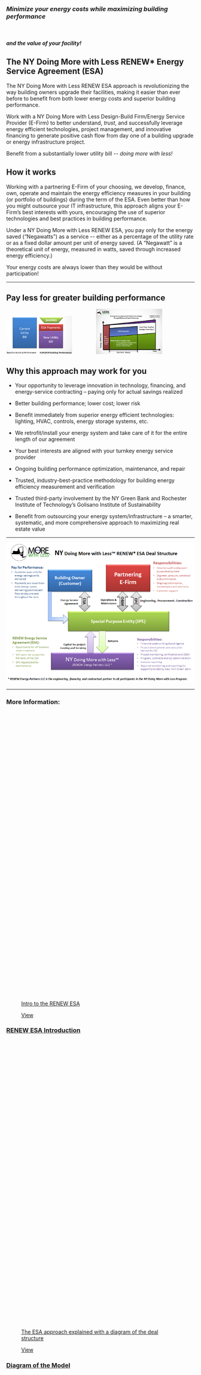 <div class="full_page_photo" style="background-image: url(assets/hero3.jpg);">
     <div class="container">
          <section class="call_to_action">
               <h3 class="animated fadeInDown skincolored"><i>
Minimize your energy costs while maximizing building performance </i>
</h3>
 <br>
               <h4 class="animated fadeInUp"><i>and the value of your facility!</i></h4>
          </section>
     </div>
</div>


<div class="main">
        <section>
            <div class="container">



## The NY Doing More with Less RENEW* Energy Service Agreement (ESA)

The NY Doing More with Less RENEW ESA approach is revolutionizing the way building owners upgrade their facilities, making it easier than ever before to benefit from both lower energy costs and superior building performance.

Work with a NY Doing More with Less Design-Build Firm/Energy Service Provider (E-Firm) to better understand, *trust*, and successfully leverage energy efficient technologies, project management, and innovative financing to generate positive cash flow from day one of a building upgrade or energy infrastructure project.

Benefit from a substantially lower utility bill -- *doing more with less!*

## How it works

Working with a partnering E-Firm of your choosing, we develop, finance, own, operate and maintain the energy efficiency measures in your building (or portfolio of buildings) during the term of the ESA.  Even better than how you might outsource your IT infrastructure, this approach aligns your E-Firm’s best interests with yours, encouraging the use of superior technologies and best practices in building performance.

Under a NY Doing More with Less RENEW ESA, you pay only for the energy saved (“Negawatts”) as a service -- either as a percentage of the utility rate or as a fixed dollar amount per unit of energy saved.  (A “Negawatt” is a theoretical unit of energy, measured in watts, saved through increased energy efficiency.)

Your energy costs are always lower than they would be without participation!

***

## Pay less for greater building performance

<img src="assets/Utility Bill before and after.png" class="img-responsive" alt="Utility Bill before and after" style="max-width: 35%; margin-right: 60px; display: inline-block">
<img src="assets/ESA Paid-from-Savings Model.PNG" class="img-responsive" alt="ESA Paid-from-Savings Model" style="max-width: 35%; display: inline-block">

## Why this approach may work for you

- Your opportunity to leverage innovation in technology, financing, and energy-service contracting – paying only for actual savings realized

- Better building performance; lower cost; lower risk

- Benefit immediately from superior energy efficient technologies: lighting, HVAC, controls, energy storage systems, etc.   

- We retrofit/install your energy system and take care of it for the entire length of our agreement

- Your best interests are aligned with your turnkey energy service provider

- Ongoing building performance optimization, maintenance, and repair

- Trusted, industry-best-practice methodology for building energy efficiency measurement and verification

- Trusted third-party involvement by the NY Green Bank and Rochester Institute of Technology’s Golisano Institute of Sustainability

- Benefit from outsourcing your energy system/infrastructure – a smarter, systematic, and more comprehensive approach to maximizing real estate value

***

<img src="assets/NYDMwL Deal Structure FULL Diagram.png" class="img-responsive center-block" alt="ESA Deal Structure Diagram.png">


***


<section class="hgroup">
          <div class="container">
               <h1>More Information:</h1>
               <!-- <h2>This could be a showcase of your work! We are using the Isotope Jquery plugin to filter results.  -->
                    <!-- </h2> -->
          </div>
     </section>
 <section class="portfolio_strict">
      <div class="container">
           <div class="row isotope_portfolio_container">
                <div class="cat_travel col-xs-12 col-md-4">
                     <div class="portfolio_item"> <a href="IntrotoESA.html" data-path-hover="M 180,190 0,158 0,0 180,0 z">
                          <figure style="background-image:url(images/portfolio/10.png)">
                               <svg viewBox="0 0 180 320" preserveAspectRatio="none">
                                    <path d="M 180,0 0,0 0,0 180,0 z"/>
                               </svg>
                               <figcaption>
                                <p>Intro to the RENEW ESA</p>
                                    <div class="view_button">View</div>
                               </figcaption>
                          </figure>
                          </a>
                          <div class="portfolio_description">
                               <h3><a href="IntrotoESA.html">RENEW ESA Introduction</a></h3>
                          </div>
                     </div>
                </div>
                    <div class="cat_travel col-xs-12 col-md-4">
                     <div class="portfolio_item"> <a href="ApproachExplained.html" data-path-hover="M 180,190 0,158 0,0 180,0 z">
                          <figure style="background-image:url(images/portfolio/11.png)">
                               <svg viewBox="0 0 180 320" preserveAspectRatio="none">
                                    <path d="M 180,0 0,0 0,0 180,0 z"/>
                               </svg>
                               <figcaption>
                                    <p>The ESA approach explained with a diagram of the deal structure</p>
                                    <div class="view_button">View</div>
                               </figcaption>
                          </figure>
                          </a>
                          <div class="portfolio_description">
                               <h3><a href="ApproachExplained.html">Diagram of the Model
</a></h3>
                               <!-- <p>travel</p> -->
                          </div>
                     </div>
                </div>
                <div class="cat_travel col-xs-12 col-md-4">
                     <div class="portfolio_item"> <a href="TypicalProcess.html" data-path-hover="M 180,190 0,158 0,0 180,0 z">
                          <figure style="background-image:url(images/portfolio/12.png)">
                               <svg viewBox="0 0 180 320" preserveAspectRatio="none">
                                    <path d="M 180,0 0,0 0,0 180,0 z"/>
                               </svg>
                               <figcaption>
                                    <p>The four phases and twelve steps associated with the typical participation process</p>
                                    <div class="view_button">View</div>
                               </figcaption>
                          </figure>
                          </a>
                          <div class="portfolio_description">
                               <h3><a href="TypicalProcess.html">Typical Process</a></h3>
                               <!-- <p>travel</p> -->
                          </div>
                     </div>
                </div>
                <div class="cat_people col-xs-12 col-md-4">
                     <div class="portfolio_item"> <a href="TypicalProjectProfile.html" data-path-hover="M 180,190 0,158 0,0 180,0 z">
                          <figure style="background-image:url(images/portfolio/13.png)">
                               <svg viewBox="0 0 180 320" preserveAspectRatio="none">
                                    <path d="M 180,0 0,0 0,0 180,0 z"/>
                               </svg>
                               <figcaption>
                                    <p>Broad range of energy efficiency and clean energy infrastructure measures</p>
                                    <div class="view_button">View</div>
                               </figcaption>
                          </figure>
                          </a>
                          <div class="portfolio_description">
                               <h3><a href="TypicalProjectProfile.html">Projects Covered
</a></h3>
                               <!-- <p>people</p> -->
                          </div>
                     </div>
                </div>
                <div class="cat_poetic col-xs-12 col-md-4">
                     <div class="portfolio_item"> <a href="ModelEvolution.html" data-path-hover="M 180,190 0,158 0,0 180,0 z">
                          <figure style="background-image:url(images/portfolio/14.png)">
                               <svg viewBox="0 0 180 320" preserveAspectRatio="none">
                                    <path d="M 180,0 0,0 0,0 180,0 z"/>
                               </svg>
                               <figcaption>
                                    <p>Evolution of design-build retrofit contracting</p>
                                    <div class="view_button">View</div>
                               </figcaption>
                          </figure>
                          </a>
                          <div class="portfolio_description">
                               <h3><a href="ModelEvolution.html">Design-Build Evolution</a></h3>
                          </div>
                     </div>
                </div>
                <div class="cat_artists col-xs-12 col-md-4">
                     <div class="portfolio_item"> <a href="ProjectExample.html" data-path-hover="M 180,190 0,158 0,0 180,0 z">
                          <figure style="background-image:url(images/portfolio/15.png)">
                               <svg viewBox="0 0 180 320" preserveAspectRatio="none">
                                    <path d="M 180,0 0,0 0,0 180,0 z"/>
                               </svg>
                               <figcaption>
                                    <p>Sample bar graph showing cash-flow-positive project savings</p>
                                    <div class="view_button">View</div>
                               </figcaption>
                          </figure>
                          </a>
                          <div class="portfolio_description">
                               <h3><a href="ProjectExample.html">Sample Metrics in Bar Graph
</a></h3>
                               <!-- <p>artists</p> -->
                          </div>
                     </div>
                </div>
           </div>
      </div>
 </section>
